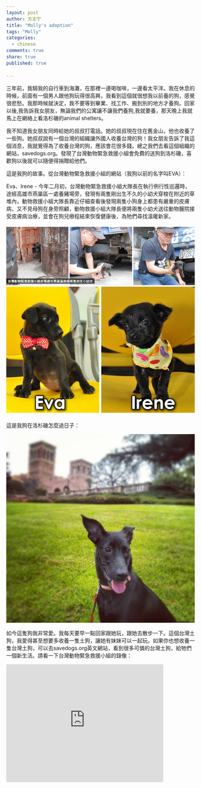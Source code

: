 ```yaml
---
layout: post
author: 方志宁
title: "Molly's adoption"
tags: "Molly"
categories: 
  - chinese
comments: true
share: true
published: true

---
```


三年前，我騎我的自行車到海灘，在那裡一邊喝咖啡，一邊看太平洋。我在休息的時候，前面有一個男人跟他狗玩得很高興，我看到這個就很想我以前養的狗，感覺很悲愁。我那時候就決定，我不要等到畢業、找工作、搬到別的地方才養狗。回家以後,我告訴我女朋友，無論我們的公寓讓不讓我們養狗,我就要養，那天晚上我就馬上在網絡上看洛杉磯的animal shelters。

我不知道我女朋友同時給她的叔叔打電話。她的叔叔現在住在舊金山，他也收養了一些狗。她叔叔說有一個台灣的組織讓外國人收養台灣的狗！我女朋友告訴了我這個消息，我就覺得為了收養台灣的狗，應該會花很多錢。總之我們去看這個組織的網站，savedogs.org。發現了台灣動物緊急救援小組會免費的送狗到洛杉磯，喜歡狗以後就可以隨便得捐贈給他們。

這是我狗的故事。從台灣動物緊急救援小組的網站（我狗以前的名字叫EVA）：

Eva、Irene - 今年二月初，台灣動物緊急救援小組大隊長在執行例行性巡邏時，途經高雄市燕巢區一處養豬場旁，發現有兩隻剛出生不久的小幼犬穿梭在附近的草堆內，動物救援小組大隊長靠近仔細查看後發現兩隻小狗身上都患有嚴重的皮膚病，又不見母狗在身旁照顧，動物救援小組大隊長便將兩隻小幼犬送往動物醫院接受皮膚病治療，並會在狗兒療程結束恢復健康後，為牠們尋找溫暖新家。

![Eva's Adoption](/img/post/20130312-03.jpg)

這是我狗在洛杉磯怎麼過日子：

![Molly at UCLA](/img/post/998705_10151614293764773_6444560_n.jpg)

如今這隻狗我非常愛。我每天要早一點回家跟她玩，跟她去散步一下。這個台灣土狗，我愛得甚至想要多收養一隻土狗，讓她有妹妹可以一起玩。如果你也想收養一隻台灣土狗，可以去savedogs.org英文網站，看到很多可憐的台灣土狗，給牠們一個新生活。請看一下台灣動物緊急救援小組的錄像：

<iframe width="420" height="315" src="https://www.youtube.com/embed/nQ-odXXYNM0" frameborder="0" allowfullscreen></iframe>